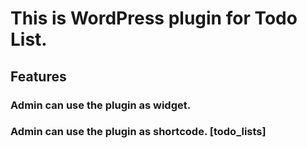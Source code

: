 # This is WordPress plugin for Todo List.

## Features
### Admin can use the plugin as widget.
### Admin can use the plugin as shortcode. [todo_lists]